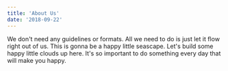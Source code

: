 ```yaml
---
title: 'About Us'
date: '2018-09-22'
---
```


We don't need any guidelines or formats. All we need to do is just let it flow right out of us. This is gonna be a happy little seascape. Let's build some happy little clouds up here. It's so important to do something every day that will make you happy.
